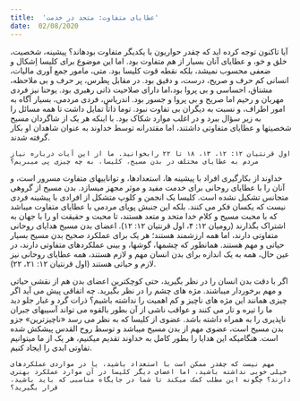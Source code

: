 ```yaml
---
title:  'عطایای متفاوت: متحد در خدمت'
date:  02/08/2020
---
```


آیا تاکنون توجه کرده اید که چقدر حواریون با یکدیگر متفاوت بودهاند؟ پیشینه، شخصیت، خلق و خو، و عطایای آنان بسیار از هم متفاوت بود. اما این موضوع برای کلیسا اِشکال و ضعفی محسوب نمیشد، بلکه نقطه قوت کلیسا بود. متی، مامور جمع آوری مالیات، انسانی کم حرف و صریح، درست، و دقیق بود. در مقابل پطرس، پر حرف و بی ملاحظه، مشتاق، احساسی و بی پروا بود،اما دارای صلاحیت ذاتی رهبری بود. یوحنا نیز فردی مهربان و رحیم اما صریح و بی پروا و جسور بود. اندریاس، فردی مردمی، بسیار آگاه به امور اطراف، و نسبت به دیگران بی تفاوت نبود. توما ذاتاً تمایل داشت تا همه مسائل را به زیر سؤال ببرد و در اغلب موارد شکاک بود. با اینکه هر یک از شاگردان مسیح شخصیتها و عطایای متفاوتی داشتند، اما مقتدرانه توسط خداوند به عنوان شاهدان او بکار گرفته شدند.

`اول قرنتیان ۱۲: ۱۲، ۱۳، ۱۸ تا ۲۲ رابخوانید. ما از این آیات درباره نیاز مردم به عطایای مختلف در بدن مسیح، کلیسا، به چه چیزی پی میبریم؟`

خداوند از بکارگیری افراد با پیشینه ها، استعدادها، و تواناییهای متفاوت مسرور است، و آنان را با عطایای روحانی برای خدمت مفید و موثر مجهز میسازد. بدن مسیح از گروهی متجانس تشکیل نشده است. کلیسا یک انجمن و کلوپ متشکل از افرادی با پیشینه فردی نیست که یکسان فکر می کنند. بلکه این جنبش پویای مردمی با عطایای متفاوت میباشد که با محبت مسیح و کلام خدا متحد و متعد هستند، تا محبت و حقیقت او را با جهان به اشتراک بگذارند (رومیان ۱۲: ۴، اول قرنتیان ۱۲: ۱۲). اعضای بدن مسیح هدایای روحانی متفاوتی دارند، اما همه ارزشمند هستند؛ هر یک برای عملکرد صحیح بدن مسیح بسیار حیاتی و مهم هستند. همانطور که چشمها، گوشها، و بینی عملکردهای متفاوتی دارند، در عین حال، همه به یک اندازه برای بدن انسان مهم و لازم هستند، همه عطایای روحانی نیز لازم و حیاتی هستند (اول قرنتیان ۱۲: ۲۱، ۲۲).

اگر با دقت بدن انسان را در نظر بگیرید، حتی کوچکترین اعضای بدن هم از نقشی حیاتی و مهم برخوردار میباشند. مژه های چشم را در نظر بگیرید. چه اتفاقی پیش می آید اگر چیزی همانند این مژه های ناچیز و کم اهمیت را نداشته باشیم؟ ذرات گرد و غبار جلو دید ما را تیره و تار می کنند و عواقب ناشی از آن بطور بالقوه می تواند آسیبهای جبران ناپذیری را به همراه داشته باشد. عضوی از کلیسا که به نظر می رسد «ناچیزترین» جزو بدن مسیح است، عضوی مهم از بدن مسیح میباشد و توسط روح القدس پیشکش شده است. هنگامیکه این هدایا را بطور کامل به خداوند تقدیم میکنیم، هر یک از ما میتوانیم تفاوتی ابدی را ایجاد کنیم.

`مهم نیست که چقدر ممکن است با استعداد باشید، یا در مواردی عملکردهای خیلی خوبی نداشته باشید، اما اعضای دیگر کلیسا در آن موارد عملکرد بهتری دارند؟ چگونه این مطلب کمک میکند تا شما در جایگاه مناسبی که باید باشید، قرار بگیرید؟`